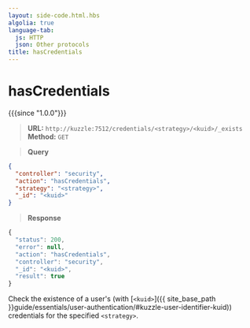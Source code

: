 ```yaml
---
layout: side-code.html.hbs
algolia: true
language-tab:
  js: HTTP
  json: Other protocols
title: hasCredentials
---
```



# hasCredentials

{{{since "1.0.0"}}}



<blockquote class="js">
<p>
<b>URL:</b> <code>http://kuzzle:7512/credentials/&lt;strategy&gt;/&lt;kuid&gt;/_exists</code>  
<br><b>Method:</b> <code>GET</code>  
</p>
</blockquote>

<blockquote class="json">
<p>
<b>Query</b>
</p>
</blockquote>

```json
{
  "controller": "security",
  "action": "hasCredentials",
  "strategy": "<strategy>",
  "_id": "<kuid>"
}
```

>**Response**

```javascript
{
  "status": 200,
  "error": null,
  "action": "hasCredentials",
  "controller": "security",
  "_id": "<kuid>",
  "result": true
}
```

Check the existence of a user's (with [`<kuid>`]({{ site_base_path }}guide/essentials/user-authentication/#kuzzle-user-identifier-kuid)) credentials for the specified `<strategy>`.

